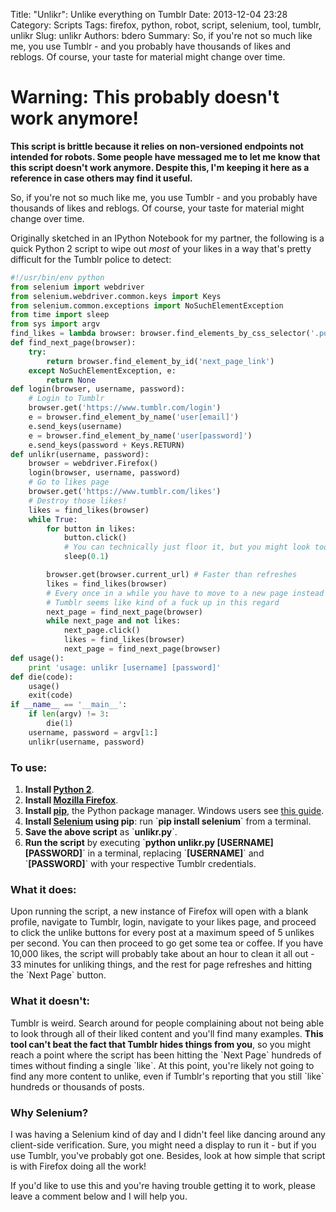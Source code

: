 Title: "Unlikr": Unlike everything on Tumblr
Date: 2013-12-04 23:28
Category: Scripts
Tags: firefox, python, robot, script, selenium, tool, tumblr, unlikr
Slug: unlikr
Authors: bdero
Summary: So, if you're not so much like me, you use Tumblr - and you probably have thousands of likes and reblogs. Of course, your taste for material might change over time.

# **Warning: This probably doesn't work anymore!**
**This script is brittle because it relies on non-versioned endpoints not intended for robots. Some people have messaged me to let me know that this script doesn't work anymore. Despite this, I'm keeping it here as a reference in case others may find it useful.**

So, if you're not so much like me, you use Tumblr - and you probably have thousands of likes and reblogs. Of course, your taste for material might change over time.

Originally sketched in an IPython Notebook for my partner, the following is a quick Python 2 script to wipe out <em>most</em> of your likes in a way that's pretty difficult for the Tumblr police to detect<!--more-->:

```python
#!/usr/bin/env python
from selenium import webdriver
from selenium.webdriver.common.keys import Keys
from selenium.common.exceptions import NoSuchElementException
from time import sleep
from sys import argv
find_likes = lambda browser: browser.find_elements_by_css_selector('.post_control.like.liked')
def find_next_page(browser):
    try:
        return browser.find_element_by_id('next_page_link')
    except NoSuchElementException, e:
        return None
def login(browser, username, password):
    # Login to Tumblr
    browser.get('https://www.tumblr.com/login')
    e = browser.find_element_by_name('user[email]')
    e.send_keys(username)
    e = browser.find_element_by_name('user[password]')
    e.send_keys(password + Keys.RETURN)
def unlikr(username, password):
    browser = webdriver.Firefox()
    login(browser, username, password)
    # Go to likes page
    browser.get('https://www.tumblr.com/likes')
    # Destroy those likes!
    likes = find_likes(browser)
    while True:
        for button in likes:
            button.click()
            # You can technically just floor it, but you might look too much like a robot
            sleep(0.1)

        browser.get(browser.current_url) # Faster than refreshes
        likes = find_likes(browser)
        # Every once in a while you have to move to a new page instead of refreshing
        # Tumblr seems like kind of a fuck up in this regard
        next_page = find_next_page(browser)
        while next_page and not likes:
            next_page.click()
            likes = find_likes(browser)
            next_page = find_next_page(browser)
def usage():
    print 'usage: unlikr [username] [password]'
def die(code):
    usage()
    exit(code)
if __name__ == '__main__':
    if len(argv) != 3:
        die(1)
    username, password = argv[1:]
    unlikr(username, password)
```

<h3>To use:</h3>
<ol>
<li><strong>Install <a href="http://www.python.org/download/" title="Python download page" target="_blank">Python 2</a></strong>.</li>
<li><strong>Install <a href="https://www.mozilla.org/firefox" title="Mozilla Firefox site" target="_blank">Mozilla Firefox</a></strong>.</li>
<li><strong>Install <a href="http://www.pip-installer.org/en/latest/installing.html" title="How to install pip" target="_blank">pip</a></strong>, the Python package manager. Windows users see <a href="https://stackoverflow.com/a/12476379" title="How to install pip on Windows" target="_blank">this guide</a>.</li>
<li><strong>Install <a href="https://pypi.python.org/pypi/selenium" title="Selenium PyPI page" target="_blank">Selenium</a> using pip</strong>: run `<strong>pip install selenium</strong>` from a terminal.</li>
<li><strong>Save the above script</strong> as `<strong>unlikr.py</strong>`.</li>
<li><strong>Run the script</strong> by executing `<strong>python unlikr.py [USERNAME] [PASSWORD]</strong>` in a terminal, replacing `<strong>[USERNAME]</strong>` and `<strong>[PASSWORD]</strong>` with your respective Tumblr credentials.</li>
</ol>

<h3>What it does:</h3>
Upon running the script, a new instance of Firefox will open with a blank profile, navigate to Tumblr, login, navigate to your likes page, and proceed to click the unlike buttons for every post at a maximum speed of 5 unlikes per second. You can then proceed to go get some tea or coffee. If you have 10,000 likes, the script will probably take about an hour to clean it all out - 33 minutes for unliking things, and the rest for page refreshes and hitting the `Next Page` button.

<h3>What it doesn't:</h3>
Tumblr is weird. Search around for people complaining about not being able to look through all of their liked content and you'll find many examples.
<strong>This tool can't beat the fact that Tumblr hides things from you</strong>, so you might reach a point where the script has been hitting the `Next Page` hundreds of times without finding a single `like`. At this point, you're likely not going to find any more content to unlike, even if Tumblr's reporting that you still `like` hundreds or thousands of posts.

<h3>Why Selenium?</h3>
I was having a Selenium kind of day and I didn't feel like dancing around any client-side verification. Sure, you might need a display to run it - but if you use Tumblr, you've probably got one. Besides, look at how simple that script is with Firefox doing all the work!


If you'd like to use this and you're having trouble getting it to work, please leave a comment below and I will help you.
